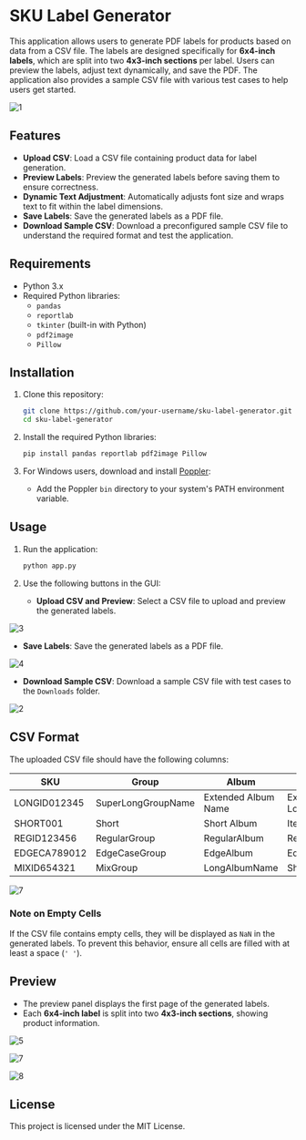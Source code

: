 # SKU Label Generator

This application allows users to generate PDF labels for products based on data from a CSV file. The labels are designed specifically for **6x4-inch labels**, which are split into two **4x3-inch sections** per label. Users can preview the labels, adjust text dynamically, and save the PDF. The application also provides a sample CSV file with various test cases to help users get started.

![1](https://github.com/user-attachments/assets/9ac24863-eaf9-4364-95b8-ebce2a78dabf)

## Features

- **Upload CSV**: Load a CSV file containing product data for label generation.
- **Preview Labels**: Preview the generated labels before saving them to ensure correctness.
- **Dynamic Text Adjustment**: Automatically adjusts font size and wraps text to fit within the label dimensions.
- **Save Labels**: Save the generated labels as a PDF file.
- **Download Sample CSV**: Download a preconfigured sample CSV file to understand the required format and test the application.

## Requirements

- Python 3.x
- Required Python libraries:
  - `pandas`
  - `reportlab`
  - `tkinter` (built-in with Python)
  - `pdf2image`
  - `Pillow`

## Installation

1. Clone this repository:
   ```bash
   git clone https://github.com/your-username/sku-label-generator.git
   cd sku-label-generator
   ```

2. Install the required Python libraries:
   ```bash
   pip install pandas reportlab pdf2image Pillow
   ```

3. For Windows users, download and install [Poppler](https://github.com/oschwartz10612/poppler-windows/):
   - Add the Poppler `bin` directory to your system's PATH environment variable.

## Usage

1. Run the application:
   ```bash
   python app.py
   ```

2. Use the following buttons in the GUI:
   - **Upload CSV and Preview**: Select a CSV file to upload and preview the generated labels.
     
  ![3](https://github.com/user-attachments/assets/2d48665a-060c-435d-859d-4be0f571b5f6)
  
   - **Save Labels**: Save the generated labels as a PDF file.
     
  ![4](https://github.com/user-attachments/assets/82450b0f-1ac1-44f5-9992-a293258ab751)
  
   - **Download Sample CSV**: Download a sample CSV file with test cases to the `Downloads` folder.
     
  ![2](https://github.com/user-attachments/assets/3beabef3-7382-4971-9322-fc1f0de6b288)

## CSV Format

The uploaded CSV file should have the following columns:

| SKU          | Group               | Album                  | Item                 | Member              |
|--------------|---------------------|------------------------|----------------------|---------------------|
| LONGID012345 | SuperLongGroupName  | Extended Album Name    | Extremely Long Item  | VeryVerboseMember   |
| SHORT001     | Short               | Short Album            | Item                 | Member              |
| REGID123456  | RegularGroup        | RegularAlbum           | RegularItem          | RegularMember       |
| EDGECA789012 | EdgeCaseGroup       | EdgeAlbum              | EdgeItem             | EdgeMember          |
| MIXID654321  | MixGroup            | LongAlbumName          | ShortItem            | MixedLengthMember   |

![7](https://github.com/user-attachments/assets/ce90a4aa-16f0-4562-89f2-4bfdca6083af)

### Note on Empty Cells
If the CSV file contains empty cells, they will be displayed as `NaN` in the generated labels. To prevent this behavior, ensure all cells are filled with at least a space (`' '`).

## Preview

- The preview panel displays the first page of the generated labels.
- Each **6x4-inch label** is split into two **4x3-inch sections**, showing product information.
  
![5](https://github.com/user-attachments/assets/2c3316dd-cc06-4c3f-9ac0-9d9e8eea6ada)

![7](https://github.com/user-attachments/assets/0cb7701d-703c-4a1c-8ca7-d7ed9c61a138)

![8](https://github.com/user-attachments/assets/53928c6c-7bfe-45dd-a3ff-cc9d85aa9842)


## License

This project is licensed under the MIT License.

